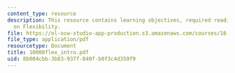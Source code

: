 ```yaml
---
content_type: resource
description: This resource contains learning objectives, required readings and Homework
  on Flexibility.
file: https://ol-ocw-studio-app-production.s3.amazonaws.com/courses/16-892j-space-system-architecture-and-design-fall-2004/8b004cbb3b83937f840fb0f3c4d359f9_10000flex_intro.pdf
file_type: application/pdf
resourcetype: Document
title: 10000flex_intro.pdf
uid: 8b004cbb-3b83-937f-840f-b0f3c4d359f9
---
```

